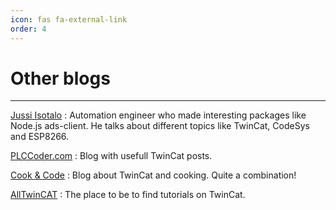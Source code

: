 ```yaml
---
icon: fas fa-external-link 
order: 4
---
```


# Other blogs
---
[Jussi Isotalo](https://jisotalo.github.io/)
: Automation engineer who made interesting packages like Node.js ads-client. He talks about different topics like TwinCat, CodeSys and ESP8266.

[PLCCoder.com](https://www.plccoder.com/)
: Blog with usefull TwinCat posts.

[Cook & Code](https://cookncode.com/)
: Blog about TwinCat and cooking. Quite a combination!

[AllTwinCAT](https://alltwincat.com/)
: The place to be to find tutorials on TwinCat.